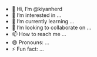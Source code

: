 - 👋 Hi, I’m @kiyanherd
- 👀 I’m interested in ...
- 🌱 I’m currently learning ...
- 💞️ I’m looking to collaborate on ...
- 📫 How to reach me ...
- 😄 Pronouns: ...
- ⚡ Fun fact: ...

<!---
kiyanherd/kiyanherd is a ✨ special ✨ repository because its `README.md` (this file) appears on your GitHub profile.
You can click the Preview link to take a look at your changes.
--->
